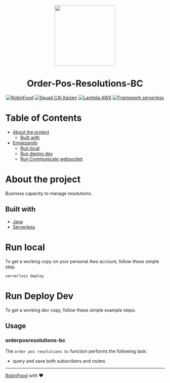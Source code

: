 <p align="center">
  <a href="https://www.robinfood.com/">
    <img src="https://encrypted-tbn0.gstatic.com/images?q=tbn:ANd9GcR1JI5jo7tLEAFys1Zy5qAbFnByjY11v46zUqn3IO6xRh90dA675u1jz1Vg4QKaP8vzENs&usqp=CAU" width="192px" height="192px"/>
  </a>
</p>

<h1 align="center">Order-Pos-Resolutions-BC</h1>

<p align="center">  
  <a href="#"><img src="https://img.shields.io/badge/RobinFood-%5E-blueviolet" alt="RobinFood"/></a>
  <a href="#"><img src="https://img.shields.io/badge/Squad-CAI Kaizen-blue" alt="Squad CAI Kaizen"/></a>
  <a href="#"><img src="https://img.shields.io/badge/Lambda-AWS-orange" alt="Lambda AWS"/></a>
  <a href="#"><img src="https://img.shields.io/badge/Framework-serverless-red" alt="Framework serverless"/></a>
</p>

# Table of Contents

* [About the project](#about-the-project)
    * [Built with](#built-with)
* [Empezando](#starting)
    * [Run local](#run-local)
    * [Run deploy dev](#run-deploy-dev)
    * [Run Communicate websocket](#run-Communicate-websocket)

# About the project

Business capacity to manage resolutions.

## Built with

* [Java](https://nodejs.org/en/docs/)
* [Serverless](https://www.serverless.com/framework/docs)

# Run local

To get a working copy on your personal Aws account, follow these simple step.

```console
serverless deploy
```

# Run Deploy Dev

To get a working dev copy, follow these simple example steps.

## Usage

### orderposresolutions-bc

The `order pos resolutions bc` function performs the following task:

- query and save both subscribers and routes.

---
[RobinFood](https://bitbucket.org/muytech/) with ❤️